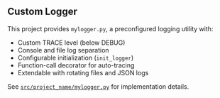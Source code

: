 ## Custom Logger

This project provides `mylogger.py`, a preconfigured logging utility with:

- Custom TRACE level (below DEBUG)
- Console and file log separation
- Configurable initialization (`init_logger`)
- Function-call decorator for auto-tracing
- Extendable with rotating files and JSON logs

See [`src/project_name/mylogger.py`](../src/project_name/mylogger.py) for implementation details.
